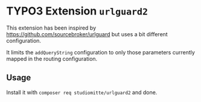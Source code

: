 # TYPO3 Extension `urlguard2`

This extension has been inspired by https://github.com/sourcebroker/urlguard but uses a bit different configuration.

It limits the `addQueryString` configuration to only those parameters currently mapped in the routing configuration.

## Usage

Install it with `composer req studiomitte/urlguard2` and done.
